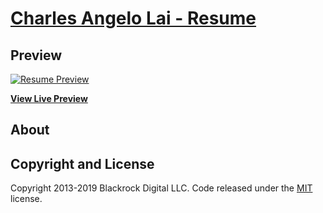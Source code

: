 # [Charles Angelo Lai - Resume](https://charlesangelolai.github.io/portfolio.github.io/)

## Preview

[![Resume Preview](https://lh3.googleusercontent.com/dpvpEmIneOQhGRjFi2F6_aCeEFGghfaubvxIi2_Pf1-d_VRiGLCEppDhGyOTjb2c0k3u45sSwnxTenjvv7EVpR2jjiG26J1dCJxry4-MLN-pxWLcuoMvsyJOwA0mj8u_9RybI5rh68bm9kKnl2gybKI95E55eXvBL5hc7837G6yhxK4TrGmMZnO7HD0-jl65MX9EUl8wdF0Fdms_XKX02LFDaD0HpFWZ4i-fjcxed924ur8nW4ai_6hKc-jDiTFqOUo4PEsZAXaUY5em0Sqv6LOgbBk5DLwrAtC2Hn-VicMWYLclOJkTfT7IP1ZNkFD7TyTKurj9xmVUr6TouxDjk5UuJ0JwlfQpc3pPBoquIdb3WtwbGmmBjXUWKEB9hQe2dIFDMMmAwgjgPnAkKCevhiG9_k6Z77aJ-x5GJ1F0ZPFDpNd89-OypECgVs4qHbUZZhFvKi-iGQhQEv0N602ZOf8Y3A01PxVR0mOrM6ItjItd9wmYbauRtGfnW_0jph0TEZZY6PqFG__LO1zhnHyQfX93W_KjlcMHXpBVhJW-Ez1akgt2-GuEqkMrhjYPIC0LssYh5mVKXxyfNuhYoYF8km8kEds9XLPF6UMByOqOuppK6xFZPplvsLr7SiiL964OxOnlAqImnVNtU2qsjH5qJS_1GhFswu0lfQXoI_g4Qgdf-Y_yWjpfTKc=w454-h1652-no)](https://charlesangelolai.github.io/portfolio.github.io/)

**[View Live Preview](https://charlesangelolai.github.io/portfolio.github.io/)**

## About

## Copyright and License

Copyright 2013-2019 Blackrock Digital LLC. Code released under the [MIT](https://github.com/BlackrockDigital/startbootstrap-resume/blob/gh-pages/LICENSE) license.
